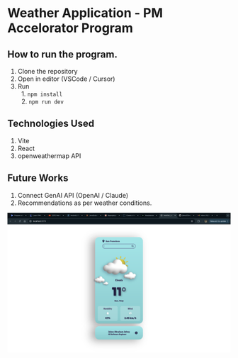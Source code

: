 # Weather Application - PM Accelorator Program

## How to run the program. 
1. Clone the repository 
2. Open in editor (VSCode / Cursor)
3. Run <br>
&nbsp; 1. ```npm install``` <br>
&nbsp; 2. ```npm run dev``` <br>

## Technologies Used
1. Vite
2. React 
3. openweathermap API

## Future Works
1. Connect GenAI API (OpenAI / Claude)
2. Recommendations as per weather conditions. 

![alt text](image.png)